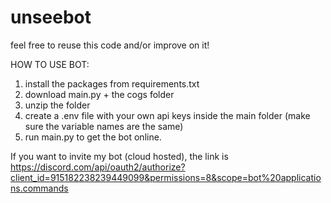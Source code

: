 # unseebot
feel free to reuse this code and/or improve on it!

HOW TO USE BOT:
1. install the packages from requirements.txt
2. download main.py + the cogs folder
3. unzip the folder
4. create a .env file with your own api keys inside the main folder (make sure the variable names are the same)
5. run main.py to get the bot online.

If you want to invite my bot (cloud hosted), the link is https://discord.com/api/oauth2/authorize?client_id=915182238239449099&permissions=8&scope=bot%20applications.commands
